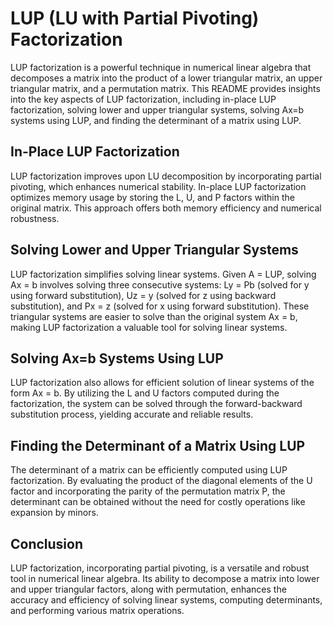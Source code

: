 # LUP (LU with Partial Pivoting) Factorization

LUP factorization is a powerful technique in numerical linear algebra that decomposes a matrix into the product of a lower triangular matrix, an upper triangular matrix, and a permutation matrix. This README provides insights into the key aspects of LUP factorization, including in-place LUP factorization, solving lower and upper triangular systems, solving Ax=b systems using LUP, and finding the determinant of a matrix using LUP.

## In-Place LUP Factorization

LUP factorization improves upon LU decomposition by incorporating partial pivoting, which enhances numerical stability. In-place LUP factorization optimizes memory usage by storing the L, U, and P factors within the original matrix. This approach offers both memory efficiency and numerical robustness.

## Solving Lower and Upper Triangular Systems

LUP factorization simplifies solving linear systems. Given A = LUP, solving Ax = b involves solving three consecutive systems: Ly = Pb (solved for y using forward substitution), Uz = y (solved for z using backward substitution), and Px = z (solved for x using forward substitution). These triangular systems are easier to solve than the original system Ax = b, making LUP factorization a valuable tool for solving linear systems.

## Solving Ax=b Systems Using LUP

LUP factorization also allows for efficient solution of linear systems of the form Ax = b. By utilizing the L and U factors computed during the factorization, the system can be solved through the forward-backward substitution process, yielding accurate and reliable results.

## Finding the Determinant of a Matrix Using LUP

The determinant of a matrix can be efficiently computed using LUP factorization. By evaluating the product of the diagonal elements of the U factor and incorporating the parity of the permutation matrix P, the determinant can be obtained without the need for costly operations like expansion by minors.

## Conclusion

LUP factorization, incorporating partial pivoting, is a versatile and robust tool in numerical linear algebra. Its ability to decompose a matrix into lower and upper triangular factors, along with permutation, enhances the accuracy and efficiency of solving linear systems, computing determinants, and performing various matrix operations.


